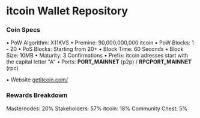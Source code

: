 itcoin Wallet Repository
=====================================

### Coin Specs

• PoW Algorithm: X11KVS
• Premine: 90,000,000,000 itcoin
• PoW Blocks: 1 - 20
• PoS Blocks: Starting from 20+
• Block Time: 60 Seconds
• Block Size: 10MB
• Maturity: 3 Confirmations
• Prefix: itcoin adresses start with the capital letter "A"
• Ports: __PORT_MAINNET__ (p2p) / __RPCPORT_MAINNET__ (rpc)

• Website [getitcoin.com/](getitcoin.com)

### Rewards Breakdown
Masternodes: 20%
Stakeholders: 57%
itcoin: 18%
Community Chest: 5%
